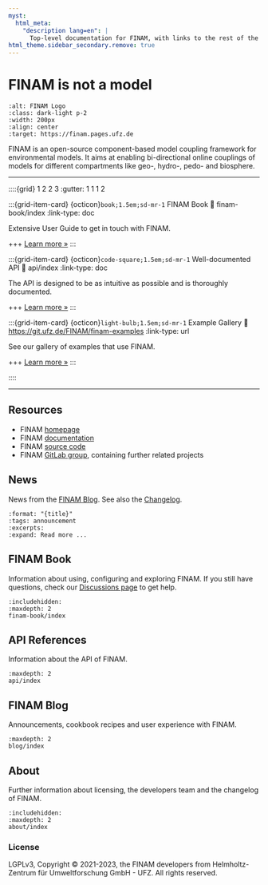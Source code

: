 ```yaml
---
myst:
  html_meta:
    "description lang=en": |
      Top-level documentation for FINAM, with links to the rest of the site..
html_theme.sidebar_secondary.remove: true
---
```


# FINAM is not a model

```{image} _static/logo.svg
:alt: FINAM Logo
:class: dark-light p-2
:width: 200px
:align: center
:target: https://finam.pages.ufz.de
```

FINAM is an open-source component-based model coupling framework for environmental models.
It aims at enabling bi-directional online couplings of models for different compartments like geo-, hydro-, pedo- and biosphere.

---

::::{grid} 1 2 2 3
:gutter: 1 1 1 2

:::{grid-item-card} {octicon}`book;1.5em;sd-mr-1` FINAM Book
:link: finam-book/index
:link-type: doc

Extensive User Guide to get in touch with FINAM.

+++
[Learn more »](finam-book/index)
:::

:::{grid-item-card} {octicon}`code-square;1.5em;sd-mr-1` Well-documented API
:link: api/index
:link-type: doc

The API is designed to be as intuitive as possible and is thoroughly documented.

+++
[Learn more »](api/index)
:::

:::{grid-item-card} {octicon}`light-bulb;1.5em;sd-mr-1` Example Gallery
:link: https://git.ufz.de/FINAM/finam-examples
:link-type: url

See our gallery of examples that use FINAM.

+++
[Learn more »](https://git.ufz.de/FINAM/finam-examples)
:::

::::

---

## Resources

* FINAM [homepage](https://finam.pages.ufz.de)
* FINAM [documentation](https://finam.pages.ufz.de/finam/)
* FINAM [source code](https://git.ufz.de/FINAM/finam)
* FINAM [GitLab group](https://git.ufz.de/FINAM), containing further related projects

## News

News from the [FINAM Blog](blog/index). See also the [Changelog](changelog).

```{postlist} 3
:format: "{title}"
:tags: announcement
:excerpts:
:expand: Read more ...
```

## FINAM Book

Information about using, configuring and exploring FINAM.
If you still have questions, check our [Discussions page](https://github.com/finam-ufz/finam/discussions) to get help.

```{toctree}
:includehidden:
:maxdepth: 2
finam-book/index
```

## API References

Information about the API of FINAM.

```{toctree}
:maxdepth: 2
api/index
```

## FINAM Blog

Announcements, cookbook recipes and user experience with FINAM.

```{toctree}
:maxdepth: 2
blog/index
```

## About

Further information about licensing, the developers team and the changelog of FINAM.

```{toctree}
:includehidden:
:maxdepth: 2
about/index
```

### License

LGPLv3, Copyright © 2021-2023, the FINAM developers from Helmholtz-Zentrum für Umweltforschung GmbH - UFZ. All rights reserved.
